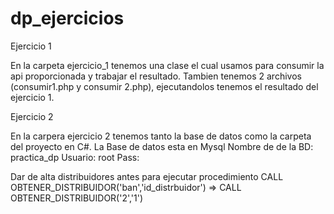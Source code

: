 # dp_ejercicios

Ejercicio 1

En la carpeta ejercicio_1 tenemos una clase el cual usamos para consumir la api proporcionada y trabajar el resultado. Tambien tenemos 2 archivos 
(consumir1.php y consumir 2.php), ejecutandolos tenemos el resultado del ejercicio 1.


Ejercicio 2

En la carpera ejercicio 2 tenemos tanto la base de datos como la carpeta del proyecto en C#. 
La Base de datos esta en Mysql
Nombre de de la BD: practica_dp
Usuario: root
Pass:

Dar de alta distribuidores antes para ejecutar procedimiento
CALL OBTENER_DISTRIBUIDOR('ban','id_distrbuidor')   =>   CALL OBTENER_DISTRIBUIDOR('2','1')


